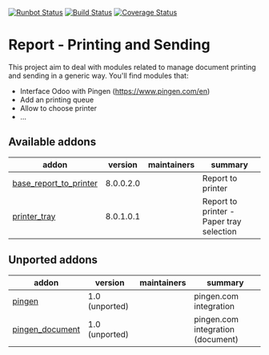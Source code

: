 [![Runbot Status](https://runbot.odoo-community.org/runbot/badge/flat/144/8.0.svg)](https://runbot.odoo-community.org/runbot/repo/github-com-oca-report-print-send-144)
[![Build Status](https://travis-ci.org/OCA/report-print-send.svg?branch=8.0)](https://travis-ci.org/OCA/report-print-send)
[![Coverage Status](https://coveralls.io/repos/OCA/report-print-send/badge.png?branch=8.0)](https://coveralls.io/r/OCA/report-print-send?branch=8.0)

Report - Printing and Sending
=============================

This project aim to deal with modules related to manage document printing and sending in a generic way. You'll find modules that:

 - Interface Odoo with Pingen (https://www.pingen.com/en)
 - Add an printing queue
 - Allow to choose printer
 - ...

[//]: # (addons)

Available addons
----------------
addon | version | maintainers | summary
--- | --- | --- | ---
[base_report_to_printer](base_report_to_printer/) | 8.0.0.2.0 |  | Report to printer
[printer_tray](printer_tray/) | 8.0.1.0.1 |  | Report to printer - Paper tray selection


Unported addons
---------------
addon | version | maintainers | summary
--- | --- | --- | ---
[pingen](pingen/) | 1.0 (unported) |  | pingen.com integration
[pingen_document](pingen_document/) | 1.0 (unported) |  | pingen.com integration (document)

[//]: # (end addons)
